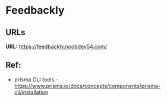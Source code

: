# Feedbackly

## URLs

**URL:** https://feedbackly.noobdev54.com/

## Ref:

-  prisma CLI tools - https://www.prisma.io/docs/concepts/components/prisma-cli/installation
